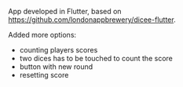 App developed in Flutter, based on https://github.com/londonappbrewery/dicee-flutter.

Added more options:
- counting players scores
- two dices has to be touched to count the score
- button with new round
- resetting score